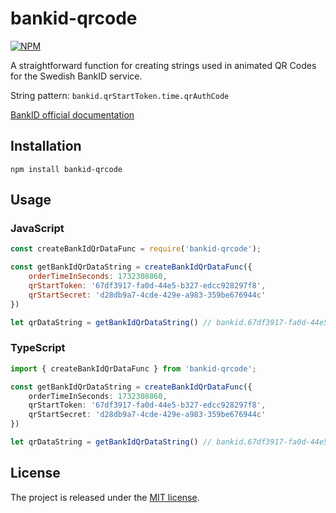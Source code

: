# bankid-qrcode

[![NPM](https://nodei.co/npm/bankid-qrcode.png?stars&downloads)](https://nodei.co/npm/bankid-qrcode/)  

A straightforward function for creating strings used in animated QR Codes for the Swedish BankID service.

String pattern: `bankid.qrStartToken.time.qrAuthCode`

[BankID official documentation](https://developers.bankid.com/getting-started/frontend/qr-code)  

## Installation

    npm install bankid-qrcode

## Usage

### JavaScript
```JavaScript
const createBankIdQrDataFunc = require('bankid-qrcode');

const getBankIdQrDataString = createBankIdQrDataFunc({
    orderTimeInSeconds: 1732308860,
    qrStartToken: '67df3917-fa0d-44e5-b327-edcc928297f8',
    qrStartSecret: 'd28db9a7-4cde-429e-a983-359be676944c'
})

let qrDataString = getBankIdQrDataString() // bankid.67df3917-fa0d-44e5-b327-edcc928297f8.0.dc69358e712458a66a7525beef148ae8526b1c71610eff2c16cdffb4cdac9bf8 
```

### TypeScript 
```TypeScript
import { createBankIdQrDataFunc } from 'bankid-qrcode';

const getBankIdQrDataString = createBankIdQrDataFunc({
    orderTimeInSeconds: 1732308860,
    qrStartToken: '67df3917-fa0d-44e5-b327-edcc928297f8',
    qrStartSecret: 'd28db9a7-4cde-429e-a983-359be676944c'
})

let qrDataString = getBankIdQrDataString() // bankid.67df3917-fa0d-44e5-b327-edcc928297f8.0.dc69358e712458a66a7525beef148ae8526b1c71610eff2c16cdffb4cdac9bf8 
```

## License
The project is released under the [MIT license](https://opensource.org/license/mit/).